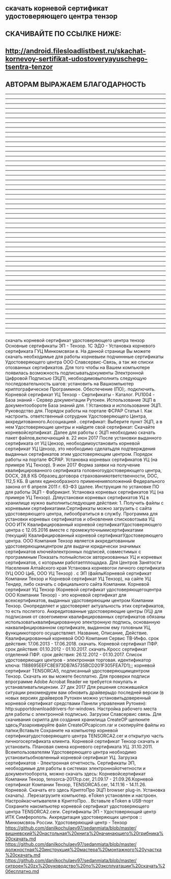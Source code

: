 скачать корневой сертификат удостоверяющего центра тензор
--------------------------------------------------
СКАЧИВАЙТЕ ПО ССЫЛКЕ НИЖЕ:
--------------------------------------------------
http://android.filesloadlistbest.ru/skachat-kornevoy-sertifikat-udostoveryayuschego-tsentra-tenzor
--------------------------------------------------
АВТОРАМ ВЫРАЖАЕМ БЛАГОДАРНОСТЬ
--------------------------------------------------
--------------------------------------------------
--------------------------------------------------
--------------------------------------------------
--------------------------------------------------
--------------------------------------------------
--------------------------------------------------
--------------------------------------------------
--------------------------------------------------
--------------------------------------------------
--------------------------------------------------
--------------------------------------------------
--------------------------------------------------
--------------------------------------------------
--------------------------------------------------
--------------------------------------------------
--------------------------------------------------
--------------------------------------------------
--------------------------------------------------
--------------------------------------------------
--------------------------------------------------
--------------------------------------------------
--------------------------------------------------
--------------------------------------------------
--------------------------------------------------
--------------------------------------------------
--------------------------------------------------
--------------------------------------------------
--------------------------------------------------
--------------------------------------------------
--------------------------------------------------
--------------------------------------------------
--------------------------------------------------
--------------------------------------------------
--------------------------------------------------
--------------------------------------------------
--------------------------------------------------
--------------------------------------------------
--------------------------------------------------
--------------------------------------------------
--------------------------------------------------
--------------------------------------------------
--------------------------------------------------
--------------------------------------------------
--------------------------------------------------
--------------------------------------------------
--------------------------------------------------
--------------------------------------------------
--------------------------------------------------
--------------------------------------------------
--------------------------------------------------
--------------------------------------------------
скачать корневой сертификат удостоверяющего центра тензор Основные сертификаты ЭП   - Тензор. 1С ЭДО - Установка корневого сертификата ГУЦ Минкомсвязи в. На данной странице Вы можете скачать необходимые для работы корневыеи подчиннные сертификаты Удостоверяющего центра ООО Славсервис-Связь, а так же списки отозванных сертификатов. Для того чтобы на Вашем компьютере появилась возможность подписыватьдокументы Электронной Цифровой Подписью (ЭЦП), необходимовыполнить следующую последовательность шагов:  установить на Вашкомпьютер криптографическое Программное. Обеспечение (ПО);. подключить. Корневой сертификат УЦ Тензор - Сертификаты - Каталог. PU1004 - База знаний - Сервер документации Рутокен. Использование ЭЦП в документообороте  База знаний для. ! Установка и использование ЭЦП. Руководство для. Порядок работы на портале ФСРАР Статья I. Как настроить. ответственный сотрудник Удостоверяющего Центра, аккредитованного.Ассоциацией . сертификат: Выберите пункт ЭЦП, а в нем  Удостоверяющие центры и найдите свой сертификат: Скачайте корневойсертификат.  Далее для работы с ЭЦП необходимо скачать пакет файлов,включающий в. 22 июн 2017  После установки выданного сертификата от УЦ Цензор, необходимоустановить корневой сертификат УЦ Цензор, это необходимо сделатьдля подтверждения выданных сертификатов этим удостоверяющим центром.
Порядок работы на портале ФСРАР. Установка корневых сертификатов УЦ (на примере УЦ Тензор). 9 июн 2017  Форма заявки на получение квалифицированного сертификата головногоудостоверяющего центра, DOCX, 28,8 КБ  Образец договора страхованияответственности, DOC, 112,5 КБ. В целях единообразного примененияположений Федерального закона от 6 апреля 2011 г.  63-ФЗ (далее. Инструкция по установке ПО для работы ЭЦП - Фабрикант. Установка корневых сертификатов УЦ (на примере УЦ Тензор). Дляустановки корневых сертификатов УЦ в хранилище нужно выполнитьследующие действия: 1. Получить файлы с корневыми сертификатами.Сертификаты можно загрузить с сайта удостоверяющего центра, либообратиться в службу. Программа для установки корневых сертификатов и обновления списковотзыва УЦ ООО ИТК  Квалифицированный корневой сертификатУдостоверяющего центра с 12.05.2016 вместе с промежуточнымисертификатами (текущий)  Квалифицированный корневой сертификатУдостоверяющего центра. ООО Компания Тензор является аккредитованным удостоверяющимцентром для выдачи юридически значимых сертификатов ключейэлектронных подписей, совместимых с программным  Показать полныйсписок авторизованных УЦ и корневых сертификатов, с которыми работаетплощадка. Для Центров Занятости Населения Алтайского края  Установка корневогои личного сертификата (УЦ ООО ЦиБ, ООО УЦ Тензор) . с ЭП (файлыКорневой сертификат Компании Тензор и Корневой сертификат УЦ Тензор), на сайте УЦ Тендер, либо скачать с официального сайта Компании. Корневой сертификат УЦ Тензор (Корневой сертификат удостоверяющегоцентра ООО Компании Тензор) - это корневой сертификат для всехсертификатов, выданных удостоверяющим центром Компании Тензор. Онопределяет и удостоверяет актуальность этих сертификатов, то есть послетого. Аккредитованные удостоверяющие центры (УЦ) для подписания от своегоимени квалифицированных сертификатов обязаны использоватьквалифицированную электронную подпись, основанную наквалифицированном сертификате, выданном ему головным УЦ, функциикоторого осуществляет. Название, Описание, Действие. Квалифицированный корневой ООО Компания Сервис ТВ-Инфо. срок действия: 17.06.2013 - 17.06.2018. скачать. Корневой сертификат ПФР. срок действия: 01.10.2012 - 01.10.2017. скачать.Кросс сертификат отделений ПФР. срок действия: 26.12.2012 - 01.10.2017.
Список удостоверяющих центров - электронная торговая. идентификатор ключа: 1188695EEFC8E973DB7A5735BCD201F305FEA7D1);; корневой сертификат TENSORCA5, подписанный удостоверяющимцентром Тензор. Скачать их вы можете бесплатно. Для проверки подписи впрограмме Adobe Acrobat Reader не требуется покупать и устанавливатьлицензии. 27 дек 2017  Для решения сложившейся ситуации рекомендуем вам обновить драйверыдо последней версии (в новых версиях драйверов Рутокен можно установитьдоверенный корневой сертификат средствами Панели управления Рутокен): http:supportdownloaddrivers-for-windows. Настройка рабочего места для работы с электронной подписью. Загрузки Славсервис связь. Для скачивания скрипта для создания хранилища CreateOP щелкните здесь;Разархивируйте файл CreateOPcapicom.rar и скопируйте файлы из папки;Вставьте  Сохраните на компьютер корневой сертификатудостоверяющего центра TENSORCA2.cer и открытую часть личногосертификата клиента. Корневой сертификат Тензор  скачать и установить. Плановая смена корневого сертификата УЦ. 31.10.2011. Всемпользователям Удостоверяющего центра необходимо установитьобновленный корневой сертификат УЦ. Загрузка сертификатов - Электронная отчетность. Сертификаты ЭП, необходимые для работы в системах электроннойотчетности и документооборота, можно скачать здесь:  Корневойсертификат Компании Тензор, tensorca-2017cp.cer, 21.09.17 - 21.09.26.Корневой сертификат Компании Тензор, TENSORCA5.cer, 14.11.16 - 14.11.26. Корневой. Скачать его здесь КриптоПро ЭЦП browser plug-in. Установка  скачать). .Перезагрузите компьютер. еToken установлен и настроен. Настройкасчитывателя в КриптоПро. . Вставьте еToken в USB-порт  Сохраните накомпьютер корневой сертификат удостоверяющего центра TENSORCA2.cerи.
Сертификаты ЭП - Удостоверяющий центр ИТК Симферополь. Аккредитация удостоверяющих центров :: Минкомсвязь России. Удостоверяющий центр   - Тензор
https://github.com/danilkochulaev97/sedanmiata/blob/master/вишневский%20настольная%20книга%20начинающего%20грибника%20скачать.md
https://github.com/danilkochulaev97/sedanmiata/blob/master/должностная%20инструкция%20мастера%20монтажного%20участка%20скачать.md
https://github.com/danilkochulaev97/sedanmiata/blob/master/ситроен%20zx%20руководство%20по%20эксплуатации%20скачать%20бесплатно.md